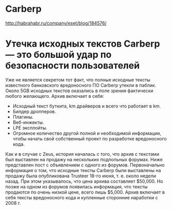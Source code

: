 Carberp
=======

http://habrahabr.ru/company/eset/blog/184576/

Утечка исходных текстов Carberp — это большой удар по безопасности пользователей
================================================================================

Уже не является секретом тот факт, что полные исходные тексты известного банковского вредоносного ПО Carberp 
утекли в паблик. Около 5GB исходных текстов оказались в поле зрения фактически любого желающего. Архив включает в себя:
+ Исходный текст буткита, km драйверов и всего что работает в km.
+ Билдер дропперов.
+ Плагины.
+ Веб-инжекты.
+ LPE эксплойты.
+ Огромное количество другой полной и необходимой информации, чтобы начать свой собственный проект по разработке вредоносного кода.

Как и в случае с Zeus, история началась с того, что архив с текстами был выставлен на продажу 
на нескольких подпольных форумах. Ниже представлен пост с объявлением с одного из форумов. 
Первоначально информация о том, что исходные тексты Carberp были выставлены на продажу 
была опубликована Trusteer 18-го июня, т. е. около недели назад. 
При этом указывалось, что цена архива составляет $50,000. 
Но позже на одном из форумов появилась информация, что тексты продаются по очень низкой цене, 
всего лишь $5,000. Архив включает в себя тексты вредоносного кода и купленные сторонние наработки с 2008 г.
